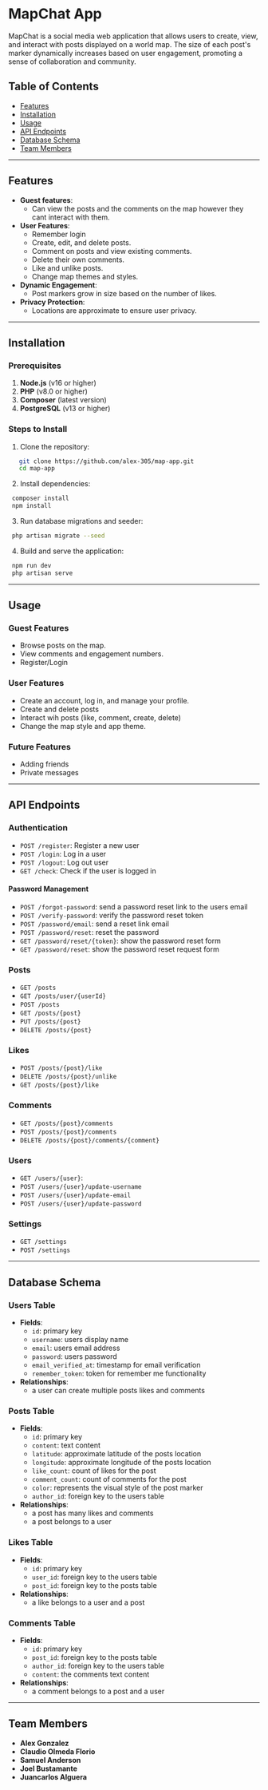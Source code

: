 # MapChat App

MapChat is a social media web application that allows users to create, view, and interact with posts displayed on a world map. The size of each post's marker dynamically increases based on user engagement, promoting a sense of collaboration and community.

## Table of Contents
- [Features](#features)
- [Installation](#installation)
- [Usage](#usage)
- [API Endpoints](#api-endpoints)
- [Database Schema](#database-schema)
- [Team Members](#team-members)

---

## Features

- **Guest features**: 
  - Can view the posts and the comments on the map however they cant interact with them. 
- **User Features**:
  - Remember login
  - Create, edit, and delete posts.
  - Comment on posts and view existing comments.
  - Delete their own comments.
  - Like and unlike posts.
  - Change map themes and styles.
- **Dynamic Engagement**:
  - Post markers grow in size based on the number of likes.
- **Privacy Protection**:
  - Locations are approximate to ensure user privacy.

---

## Installation

### Prerequisites
1. **Node.js** (v16 or higher)
2. **PHP** (v8.0 or higher)
3. **Composer** (latest version)
4. **PostgreSQL** (v13 or higher)

### Steps to Install
1. Clone the repository:
```bash
   git clone https://github.com/alex-305/map-app.git
   cd map-app
```

2. Install dependencies:
  ```bash
   composer install
   npm install
   ```

3. Run database migrations and seeder:
  ```bash
   php artisan migrate --seed
   ```

4. Build and serve the application:
  ```bash
   npm run dev
   php artisan serve
   ```

---

## Usage

### Guest Features
- Browse posts on the map.
- View comments and engagement numbers.
- Register/Login

### User Features
- Create an account, log in, and manage your profile.
- Create and delete posts
- Interact wih posts (like, comment, create, delete)
- Change the map style and app theme.

### Future Features
- Adding friends
- Private messages

---

## API Endpoints

### Authentication
- `POST /register`: Register a new user
- `POST /login`: Log in a user
- `POST /logout`: Log out user 
- `GET /check`: Check if the user is logged in

#### Password Management
- `POST /forgot-password`: send a password reset link to the users email
- `POST /verify-password`: verify the password reset token
- `POST /password/email`: send a reset link email 
- `POST /password/reset`: reset the password 
- `GET /password/reset/{token}`: show the password reset form
- `GET /password/reset`: show the password reset request form 

### Posts
- `GET /posts`
- `GET /posts/user/{userId}`
- `POST /posts`
- `GET /posts/{post}` 
- `PUT /posts/{post}` 
- `DELETE /posts/{post}` 

### Likes
- `POST /posts/{post}/like` 
- `DELETE /posts/{post}/unlike` 
- `GET /posts/{post}/like`

### Comments
- `GET /posts/{post}/comments`
- `POST /posts/{post}/comments` 
- `DELETE /posts/{post}/comments/{comment}`

### Users
- `GET /users/{user}`: 
- `POST /users/{user}/update-username` 
- `POST /users/{user}/update-email` 
- `POST /users/{user}/update-password` 

### Settings
- `GET /settings`
- `POST /settings`

---

## Database Schema

### Users Table
- **Fields**:
  - `id`: primary key
  - `username`: users display name
  - `email`: users email address
  - `password`: users password
  - `email_verified_at`: timestamp for email verification
  - `remember_token`: token for remember me functionality
- **Relationships**:
  - a user can create multiple posts likes and comments

### Posts Table
- **Fields**:
  - `id`: primary key
  - `content`: text content
  - `latitude`: approximate latitude of the posts location
  - `longitude`: approximate longitude of the posts location
  - `like_count`: count of likes for the post
  - `comment_count`: count of comments for the post
  - `color`: represents the visual style of the post marker
  - `author_id`: foreign key to the users table
- **Relationships**:
  - a post has many likes and comments
  - a post belongs to a user

### Likes Table
- **Fields**:
  - `id`: primary key
  - `user_id`: foreign key to the users table
  - `post_id`: foreign key to the posts table
- **Relationships**:
  - a like belongs to a user and a post

### Comments Table
- **Fields**:
  - `id`: primary key
  - `post_id`: foreign key to the posts table
  - `author_id`: foreign key to the users table
  - `content`: the comments text content
- **Relationships**:
  - a comment belongs to a post and a user

---

## Team Members
- **Alex Gonzalez**
- **Claudio Olmeda Florio**
- **Samuel Anderson**
- **Joel Bustamante**
- **Juancarlos Alguera**
